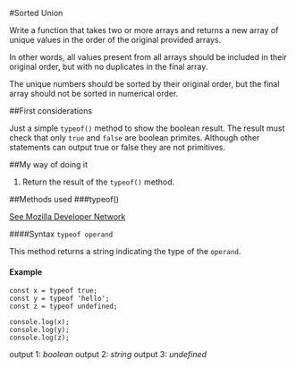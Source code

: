 #Sorted Union

Write a function that takes two or more arrays and returns a new array of unique
values in the order of the original provided arrays.

In other words, all values present from all arrays should be included in their
original order, but with no duplicates in the final array.

The unique numbers should be sorted by their original order, but the final array
should not be sorted in numerical order.

##First considerations

Just a simple `typeof()` method to show the boolean result. The result must
check that only `true` and `false` are boolean primites. Although other
statements can output true or false they are not primitives.

##My way of doing it

1. Return the result of the `typeof()` method.

##Methods used
###typeof()

[See Mozilla Developer Network](https://developer.mozilla.org/en-US/docs/Web/JavaScript/Reference/Operators/typeof)

####Syntax
```typeof operand```

This method returns a string indicating the type of the `operand`.

#### Example
```
const x = typeof true;
const y = typeof 'hello';
const z = typeof undefined;

console.log(x);
console.log(y);
console.log(z);
```
output 1: *boolean*
output 2: *string*
output 3: *undefined*
